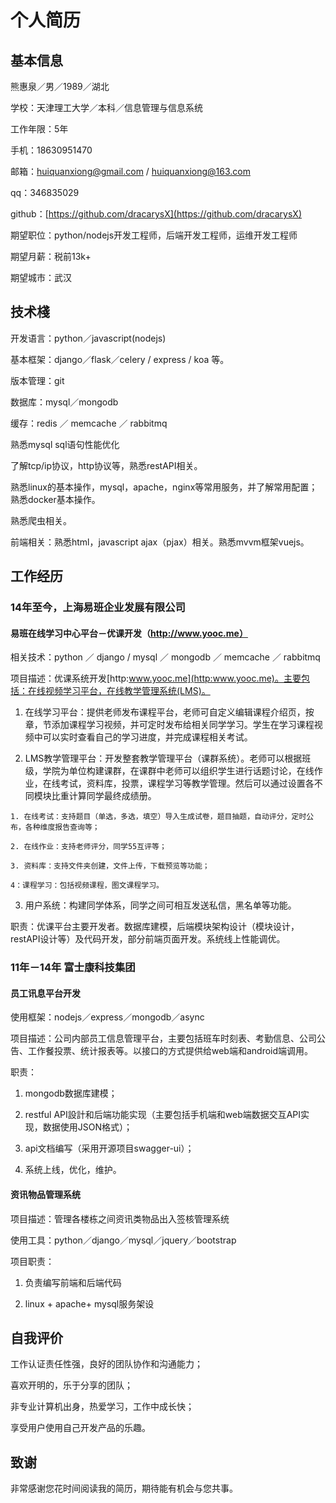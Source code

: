 # 个人简历

## 基本信息

熊惠泉／男／1989／湖北

学校：天津理工大学／本科／信息管理与信息系统

工作年限：5年

手机：18630951470

邮箱：huiquanxiong@gmail.com / huiquanxiong@163.com

qq：346835029

github：[https://github.com/dracarysX](https://github.com/dracarysX)

期望职位：python/nodejs开发工程师，后端开发工程师，运维开发工程师

期望月薪：税前13k+

期望城市：武汉

## 技术棧

开发语言：python／javascript(nodejs)

基本框架：django／flask／celery / express / koa 等。

版本管理：git

数据库：mysql／mongodb

缓存：redis ／ memcache ／ rabbitmq

熟悉mysql sql语句性能优化

了解tcp/ip协议，http协议等，熟悉restAPI相关。

熟悉linux的基本操作，mysql，apache，nginx等常用服务，并了解常用配置；熟悉docker基本操作。

熟悉爬虫相关。

前端相关：熟悉html，javascript ajax（pjax）相关。熟悉mvvm框架vuejs。

## 工作经历

### 14年至今，上海易班企业发展有限公司

#### 易班在线学习中心平台－优课开发（http://www.yooc.me）

相关技术：python ／ django / mysql ／ mongodb ／ memcache ／ rabbitmq

项目描述：优课系统开发[http:www.yooc.me](http:www.yooc.me)。主要包括：在线视频学习平台，在线教学管理系统(LMS)。

1. 在线学习平台：提供老师发布课程平台，老师可自定义编辑课程介绍页，按章，节添加课程学习视频，并可定时发布给相关同学学习。学生在学习课程视频中可以实时查看自己的学习进度，并完成课程相关考试。

2. LMS教学管理平台：开发整套教学管理平台（课群系统）。老师可以根据班级，学院为单位构建课群，在课群中老师可以组织学生进行话题讨论，在线作业，在线考试，资料库，投票，课程学习等教学管理。然后可以通过设置各不同模块比重计算同学最终成绩册。

>

    1. 在线考试：支持题目（单选，多选，填空）导入生成试卷，题目抽题，自动评分，定时公布，各种维度报告查询等；

    2. 在线作业：支持老师评分，同学55互评等；

    3. 资料库：支持文件夹创建，文件上传，下载预览等功能；

    4：课程学习：包括视频课程，图文课程学习。

3. 用户系统：构建同学体系，同学之间可相互发送私信，黑名单等功能。

职责：优课平台主要开发者。数据库建模，后端模块架构设计（模块设计，restAPI设计等）及代码开发，部分前端页面开发。系统线上性能调优。

### 11年－14年 富士康科技集团

#### 员工讯息平台开发

使用框架：nodejs／express／mongodb／async

项目描述：公司内部员工信息管理平台，主要包括班车时刻表、考勤信息、公司公告、工作餐投票、统计报表等。以接口的方式提供给web端和android端调用。

职责：

1. mongodb数据库建模；

2. restful API設計和后端功能实现（主要包括手机端和web端数据交互API实现，数据使用JSON格式）；

3. api文档编写（采用开源项目swagger-ui）；

4. 系统上线，优化，维护。

#### 资讯物品管理系统

项目描述：管理各楼栋之间资讯类物品出入签核管理系统

使用工具：python／django／mysql／jquery／bootstrap

项目职责：

1. 负责编写前端和后端代码

2. linux + apache+ mysql服务架设

## 自我评价

工作认证责任性强，良好的团队协作和沟通能力；

喜欢开明的，乐于分享的团队；

非专业计算机出身，热爱学习，工作中成长快；

享受用户使用自己开发产品的乐趣。

## 致谢

非常感谢您花时间阅读我的简历，期待能有机会与您共事。
